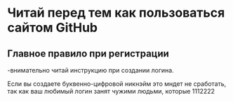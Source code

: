 # Читай перед тем как пользоваться сайтом GitHub
## Главное правило при регистрации
-внимательно читай инструкцию при создании логина.

Если вы создаете буквенно-цифровой никнэйм это мндет не сработать, так как ваш любимый логин занят чужими людьми, которые 
1112222
